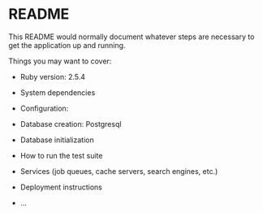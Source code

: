 # README

This README would normally document whatever steps are necessary to get the
application up and running.

Things you may want to cover:

* Ruby version: 2.5.4

* System dependencies

* Configuration: 

* Database creation: Postgresql

* Database initialization

* How to run the test suite

* Services (job queues, cache servers, search engines, etc.)

* Deployment instructions

* ...
